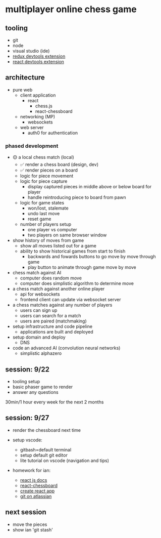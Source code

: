 # multiplayer online chess game

## tooling

- git
- node
- visual studio (ide)
- [redux devtools extension](https://chrome.google.com/webstore/detail/redux-devtools/lmhkpmbekcpmknklioeibfkpmmfibljd)
- [react devtools extension](https://chrome.google.com/webstore/detail/react-developer-tools/fmkadmapgofadopljbjfkapdkoienihi)

## architecture

- pure web
  - client application
    - react
      - chess.js
      - react-chessboard
  - networking (MP)
    - websockets
  - web server
    - auth0 for authentication

### phased development

- 🟡 a local chess match (local)
  - ✅ render a chess board (design, dev)
  - ✅ render pieces on a board
  - logic for piece movement
  - logic for piece capture
    - display captured pieces in middle above or below board for player
    - handle reintroducing piece to board from pawn
  - logic for game states
    - won/lost, stalemate
    - undo last move
    - reset game
  - number of players setup
    - one player vs computer
    - two players on same browser window
- show history of moves from game
  - show all moves listed out for a game
  - ability to show historical games from start to finish
    - backwards and fowards buttons to go move by move through game
    - play button to animate through game move by move
- chess match against AI
  - computer does random move
  - computer does simplistic algorithm to determine move
- a chess match against another online player
  - api for websockets
  - frontend client can update via websocket server
- a chess matches against any number of players
  - users can sign up
  - users can search for a match
  - users are paired (matchmaking)
- setup infrastructure and code pipeline
  - applications are built and deployed
- setup domain and deploy
  - DNS
- code an advanced AI (convolution neural networks)
  - simplistic alphazero

## session: 9/22

- tooling setup
- basic phaser game to render
- answer any questions

30min/1 hour every week for the next 2 months

## session: 9/27

- render the chessboard next time
- setup vscode:

  - gitbash=default terminal
  - setup default git editor
  - lite tutorial on vscode (navigation and tips)

- homework for ian:
  - [react js docs](https://reactjs.org/docs/getting-started.html)
  - [react-chessboard](https://www.npmjs.com/package/react-chessboard)
  - [create react app](https://github.com/facebook/create-react-app)
  - [git on atlassian](https://www.atlassian.com/git)

## next session

- move the pieces
- show ian 'git stash'
